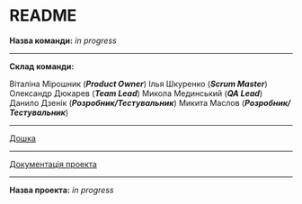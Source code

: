 # README

**Назва команди:** *in progress*

---

**Склад команди:**

Віталіна Мірошник (**_Product Owner_**) 
Ілья Шкуренко (**_Scrum Master_**) 
Олександр Дюкарев (**_Team Lead_**) 
Микола Мединський (**_QA Lead_**) 
Данило Дзенік (**_Розробник/Тестувальник_**) 
Микита Маслов (**_Розробник/Тестувальник_**) 

---

[Дошка](https://trello.com/b/WcNKVhkJ/-)

---
 
[Документація проекта](https://docs.google.com/document/d/1Pkr4eVT0JklwIVNANHspvdhejtbpeN4MJKc0MzxfdmQ/)

---

**Назва проекта:** *in progress*

